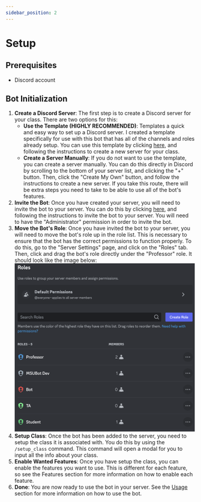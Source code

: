 ```yaml
---
sidebar_position: 2
---
```


# Setup

## Prerequisites
- Discord account

## Bot Initialization
1. **Create a Discord Server**: The first step is to create a Discord server for your class. There are two options for this:
    - **Use the Template (HIGHLY RECOMMENDED)**: Templates a quick and easy way to set up a Discord server. I created a template specifically for use with this bot that has all of the channels and roles already setup. You can use this template by clicking [here](https://discord.new/W8bpRmDXXEnh), and following the instructions to create a new server for your class.
    - **Create a Server Manually**: If you do not want to use the template, you can create a server manually. You can do this directly in Discord by scrolling to the bottom of your server list, and clicking the "+" button. Then, click the "Create My Own" button, and follow the instructions to create a new server. If you take this route, there will be extra steps you need to take to be able to use all of the bot's features.
2. **Invite the Bot**: Once you have created your server, you will need to invite the bot to your server. You can do this by clicking [here](https://discord.com/api/oauth2/authorize?client_id=1084319907338010774&permissions=8&scope=bot), and following the instructions to invite the bot to your server. You will need to have the "Administrator" permission in order to invite the bot.
3. **Move the Bot's Role**: Once you have invited the bot to your server, you will need to move the bot's role up in the role list. This is necessary to ensure that the bot has the correct permissions to function properly. To do this, go to the "Server Settings" page, and click on the "Roles" tab. Then, click and drag the bot's role directly under the "Professor" role. It should look like the image below:
![Discord role list](img/discord-role-list.png)
4. **Setup Class**: Once the bot has been added to the server, you need to setup the class it is associated with. You do this by using the `/setup_class` command. This command will open a modal for you to input all the info about your class.
5. **Enable Wanted Features**: Once you have setup the class, you can enable the features you want to use. This is different for each feature, so see the Features section for more information on how to enable each feature.
6. **Done**: You are now ready to use the bot in your server. See the [Usage](/docs/category/usage) section for more information on how to use the bot.

